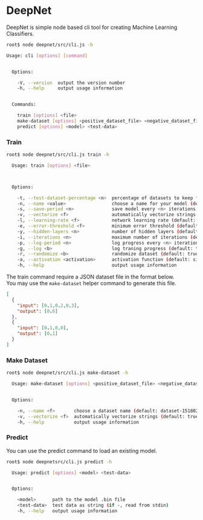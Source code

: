 # DeepNet
DeepNet is simple node based cli tool for creating Machine Learning Classifiers.

```bash
root$ node deepnet/src/cli.js -h

Usage: cli [options] [command]


  Options:

    -V, --version  output the version number
    -h, --help     output usage information


  Commands:

    train [options] <file>
    make-dataset [options] <positive_dataset_file> <negative_dataset_file>
    predict [options] <model> <test-data>
```

### Train

```bash
root$ node deepnet/src/cli.js train -h

  Usage: train [options] <file>



  Options:

    -t, --test-dataset-percentage <n>  percentage of datasets to keep for testing (default: 25)
    -n, --name <value>                 choose a name for your model (default: model-1518027472621)
    -s, --save-period <n>              save model every <n> iterations (default: 20000)
    -v, --vectorize <f>                automatically vectorize strings from training data (default: true)
    -l, --learning-rate <f>            network learning rate (default: 0.1)
    -e, --error-threshold <f>          minimum error threshold (default: 0.005)
    -y, --hidden-layers <n>            number of hidden layers (default: 6)
    -i, --iterations <n>               maximum number of iterations (default: 20000)
    -p, --log-period <n>               log progress every <n> iterations (default: 25)
    -g, --log <b>                      log traning progress (default: true)
    -r, --randomize <b>                randomize dataset (default: true)
    -a, --activation <activation>      activation function (default: sigmoid)
    -h, --help                         output usage information
```

The train command require a JSON dataset file in the format below.   
You may use the `make-dataset` helper command to generate this file.

```json
[
  {
    "input": [0.1,0.2,0.3],
    "output": [0.6]
  },
  {
    "input": [0.1,0,0],
    "output": [0.1]
  }
]
```

### Make Dataset

```sh
root$ node deepnet/src/cli.js make-dataset -h

  Usage: make-dataset [options] <positive_dataset_file> <negative_dataset_file>


  Options:

    -n, --name <f>       choose a dataset name (default: dataset-1518028193094)
    -v, --vectorize <f>  automatically vectorize strings (default: true)
    -h, --help           output usage information
```

### Predict

You can use the predict command to load an existing model.

```sh
root$ node deepnetsrc/cli.js predict -h

  Usage: predict [options] <model> <test-data>


  Options:

    <model>      path to the model .bin file
    <test-data>  test data as string (if -, read from stdin)
    -h, --help   output usage information
```
